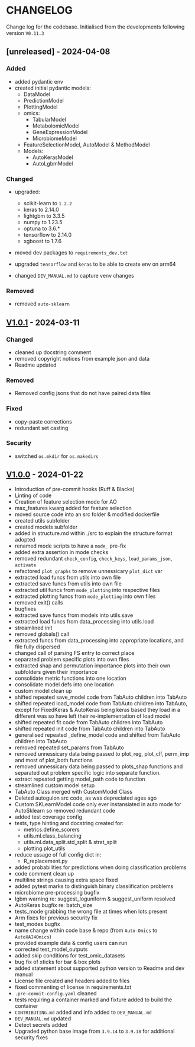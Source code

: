 <!--
 Copyright 2024 IBM Corp.
 
 Licensed under the Apache License, Version 2.0 (the "License");
 you may not use this file except in compliance with the License.
 You may obtain a copy of the License at
 
     http://www.apache.org/licenses/LICENSE-2.0
 
 Unless required by applicable law or agreed to in writing, software
 distributed under the License is distributed on an "AS IS" BASIS,
 WITHOUT WARRANTIES OR CONDITIONS OF ANY KIND, either express or implied.
 See the License for the specific language governing permissions and
 limitations under the License.
-->

# CHANGELOG

Change log for the codebase. Initialised from the developments following version `V0.11.3`

## [unreleased] - 2024-04-08

### Added

- added pydantic env
- created initial pydantic models:
  - DataModel
  - PredictionModel
  - PlottingModel
  - omics:
    - TabularModel
    - MetabolomicModel
    - GeneExpressionModel
    - MicrobiomeModel
  - FeatureSelectionModel, AutoModel & MethodModel
  - Models:
    - AutoKerasModel
    - AutoLgbmModel

### Changed

- upgraded:
  - scikit-learn to `1.2.2`
  - keras to 2.14.0
  - lightgbm to 3.3.5
  - numpy to 1.23.5
  - optuna to 3.6.*
  - tensorflow to 2.14.0
  - xgboost to 1.7.6

- moved dev packages to `requirements_dev.txt`
- upgraded `tensorflow` and `keras` to be able to create env on arm64
- changed `DEV_MANUAL.md` to capture venv changes

### Removed

- removed `auto-sklearn`

## [V1.0.1] - 2024-03-11

### Changed

- cleaned up docstring comment
- removed copyright notices from example json and data
- Readme updated

### Removed

- Removed config jsons that do not have paired data files

### Fixed

- copy-paste corrections
- redundant set casting

### Security

- switched `os.mkdir` for `os.makedirs`

## [V1.0.0] - 2024-01-22

- Introduction of pre-commit hooks (Ruff & Blacks)
- Linting of code
- Creation of feature selection mode for AO
- max_features kwarg added for feature selection
- moved source code into an src folder & modified dockerfile
- created utils subfolder
- created models subfolder
- added in structure.md within ./src to explain the structure format adopted
- renamed mode scripts to have a `mode_` pre-fix
- added extra assertion in mode checks
- removed redundant `check_config`, `check_keys`, `load_params_json`, `activate`
- refactored `plot_graphs` to remove unnessicary `plot_dict` var
- extracted load funcs from utils into own file
- extracted save funcs from utils into own file
- extracted util funcs from `mode_plotting` into respective files
- extracted plotting funcs from `mode_plotting` into own files
- removed exit() calls
- bugfixes
- extracted save funcs from models into utils.save
- extracted load funcs from data_processing into utils.load
- streamlined init
- removed globals() call
- extracted funcs from data_processing into appropriate locations, and file fully dispersed
- changed call of parsing FS entry to correct place
- separated problem specific plots into own files
- extracted shap and permutation importance plots into their own subfolders given their importance
- consolidate metric functions into one location
- consolidate model defs into one location
- custom model clean up
- shifted repeated save_model code from TabAuto children into TabAuto
- shifted repeated load_model code from TabAuto children into TabAuto, except for FixedKeras & AutoKeras being keras based they load in a different was so have left their re-implementation of load model
- shifted repeated fit code from TabAuto children into TabAuto
- shifted repeated init code from TabAuto children into TabAuto
- generalised repeated _define_model code and shifted from TabAuto children into TabAuto
- removed repeated set_params from TabAuto
- removed unnessicary data being passed to plot_reg, plot_clf, perm_imp and most of plot_both functions
- removed unnessicary data being passed to plots_shap functions and separated out problem specific logic into separate function.
- extract repeated getting model_path code to function
- streamlined custom model setup
- TabAuto Class merged with CustomModel Class
- Deleted autogulon src code, as was depreciated ages ago
- Custom SKLearnModel code only ever instansiated in auto mode for AutoSklearn so removed redundant code
- added test coverage config
- tests, type hinting and docstring created for:
  - metrics.define_scorers
  - utils.ml.class_balancing
  - utils.ml.data_split.std_split & strat_split
  - plotting.plot_utils
- reduce ussage of full config dict in:
  - R_replacement.py
- added probabilities for predictions when doing classification problems
- code comment clean up
- multiline strings causing extra space fixed
- added pytest marks to distinguish binary classiification problems
- microbiome pre-processing bugfix
- lgbm warning re: suggest_loguniform & suggest_uniform resolved
- AutoKeras bugfix re: batch_size
- tests_mode grabbing the wrong file at times when lots present
- Arm fixes for previous security fix
- test_modes bugfix
- name change within code base & repo (from `Auto-Omics` to `AutoXAI4Omics`)
- provided example data & config users can run
- corrected test_model_outputs
- added skip conditions for test_omic_datasets
- bug fix of xticks for bar & box plots
- added statement about supported python version to Readme and dev manual
- License file created and headers added to files
- fixed commenting of license in requirements.txt
- `.pre-commit-config.yaml` cleaned
- tests requiring a container marked and fixture added to build the container
- `CONTRIBUTING.md` added and info added to `DEV_MANUAL.md`
- `DEV_MANUAL.md` updated
- Detect secrets added
- Upgraded python base image from `3.9.14` to `3.9.18` for additional security fixes

[V1.0.1]: https://github.com/IBM/AutoXAI4Omics/releases/tag/V1.0.1
[V1.0.0]: https://github.com/IBM/AutoXAI4Omics/releases/tag/V1.0.0
